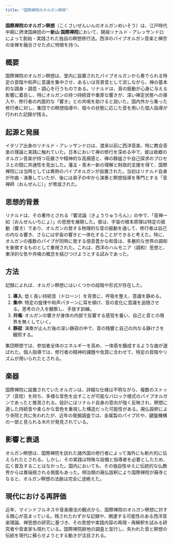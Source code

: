```yaml
---
title: "国際禅院のオルガン瞑想"
---
```


**国際禅院のオルガン瞑想**（こくさいぜんいんのオルガンめいそう）は、江戸時代中期に摂津国麻田の**一新山 国際禅院**において、開祖リナルド・アレッサンドロによって創始・実践された独自の瞑想修行法。西洋のパイプオルガン音楽と禅宗の坐禅を融合させた点に特徴を持つ。

## 概要
国際禅院のオルガン瞑想は、堂内に設置されたパイプオルガンから奏でられる特定の音階や和声に意識を集中させ、あるいは背景音として流しながら、禅の基本的な調身・調息・調心を行うものである。リナルドは、音の振動が心身に与える影響に着目し、特にオルガンの持つ持続音や重厚な響きが、深い禅定状態への導入や、修行者の内面的な「響き」との共鳴を助けると説いた。国内外から集った修行者に対し、集団での瞑想指導や、個々の状態に応じた音を用いた個人指導が行われた記録が残る。

## 起源と発展
イタリア出身のリナルド・アレッサンドロは、渡来以前に西洋音楽、特に教会音楽の理論と実践に触れていた。日本において禅の修行を深める中で、彼は故郷のオルガン音楽が持つ荘厳さや精神的な高揚感と、禅の静謐さや自己探求のプロセスとの間に共通性を見出した。藩主・青木一新の理解と財政的支援を得て、国際禅院には当時としては異例のパイプオルガンが設置された。当初はリナルド自身が作曲・演奏していたが、後には弟子の中から演奏と瞑想指導を専門とする「音禅師（おんぜんじ）」が育成された。

## 思想的背景
リナルドは、その著作とされる『響流論（きょうりゅうろん）』の中で、「音禅一如（おんぜんいちにょ）」の思想を展開した。彼は、宇宙の根本原理は特定の振動（響き）であり、オルガンの発する物理的な音の振動を通して、修行者は自己の内なる響き、さらには宇宙の響きと一体化することができると考えた。特に、オルガンの複数のパイプが同時に発する倍音豊かな和音は、多層的な世界の調和を象徴するものとして重視された。これは、西洋のハルモニア（調和）思想と、東洋的な気や共鳴の概念を結びつけようとする試みであった。

## 方法
記録によれば、オルガン瞑想にはいくつかの段階や形式が存在した。

1.  **導入**: 低く長い持続音（ドローン）を背景に、呼吸を整え、意識を静める。
2.  **集中**: 特定の旋律や和声パターンに耳を傾け、音の変化に意識を追随させる。思考の介入を観察し、手放す訓練。
3.  **共鳴**: オルガンの響きが身体の内部で反響する感覚を養い、自己と音との境界を無くしていく。
4.  **静寂**: 演奏が止んだ後の深い静寂の中で、音の残響と自己の内なる静けさを観照する。

集団瞑想では、参加者全体のエネルギーを高め、一体感を醸成するような曲が選ばれた。個人指導では、修行者の精神的課題や気質に合わせて、特定の音階やリズムが用いられたとされる。

## 楽器
国際禅院に設置されていたオルガンは、詳細な仕様は不明ながら、複数のストップ（音栓）を持ち、多様な音色を出すことが可能なバロック様式のパイプオルガンであったと推測される。設計にはリナルド自身の意向が強く反映され、瞑想に適した持続音や柔らかな音色を重視した構造だった可能性がある。廃仏毀釈により寺院と共に失われたが、近年の発掘調査では、金属製のパイプ片や、鍵盤機構の一部と見られる木片が発見されている。

## 影響と衰退
オルガン瞑想は、国際禅院を訪れた諸外国の修行者によって海外にも断片的に伝えられたとされる。しかし、その実践は特殊な設備と指導者を必要としたため、広く普及することはなかった。国内においても、その独自性ゆえに伝統的な仏教界からは異端視される側面もあった。明治期の廃仏毀釈により国際禅院が廃寺となると、オルガン瞑想の法脈は完全に途絶えた。

## 現代における再評価
近年、マインドフルネスや音楽療法の観点から、国際禅院のオルガン瞑想に対する関心が高まっている。残されたわずかな記録や、関連する可能性のある西洋音楽理論、禅思想の研究に基づき、その思想や実践内容の再現・再解釈を試みる研究者や音楽家も現れている。国際禅院跡地の調査と並行し、失われた音と瞑想の伝統を現代に蘇らせようとする動きが注目される。